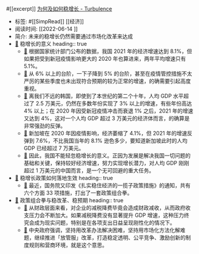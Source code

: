 #[[excerpt]] [为何及如何稳增长 - Turbulence](https://turbulence.nei.st/medium/caixin/economy/nphmnw68/)

- 标签: #[[SimpRead]] [[经济]]
- 阅读时间: [[2022-06-14  ]]
- 简介: 未来的稳增长仍然需要通过市场化改革来达成
- [📌](<http://localhost:7026/reading/159?title=为何及如何稳增长 - Turbulence#id=1655135915763>)  稳增长的意义
  heading:: true
	- [📌](<http://localhost:7026/reading/159?title=为何及如何稳增长 - Turbulence#id=1655135980506>)  根据国家统计部门公布的数据，我国 2021 年的经济增速达到 8.1%，但如果把受到新冠疫情影响更大的 2020 年也算进来，两年平均增速只有 5.1%。
	- [📌](<http://localhost:7026/reading/159?title=为何及如何稳增长 - Turbulence#id=1655135984697>)  从 6% 以上的台阶，一下子降到 5% 的台阶，甚至在疫情管控措施不太严厉的某些季度也未出现符合预期的较为正常的增速，的确需要引起高度重视。
	- [📌](<http://localhost:7026/reading/159?title=为何及如何稳增长 - Turbulence#id=1655136009853>)  离我们不远的韩国，即使到了本世纪的第二个十年，人均 GDP 水平超过了 2.5 万美元，仍然在多数年份实现了 3% 以上的增速，有些年份高达 4% 以上；在 2020 年因受新冠疫情冲击而衰退 1% 之后，2021 年的增速又达到 4%，这对一个人均 GDP 超过 3 万美元的经济体而言，的确算是非常强劲的反弹。
	- [📌](<http://localhost:7026/reading/159?title=为何及如何稳增长 - Turbulence#id=1655136026437>)  新加坡在 2020 年因疫情影响，经济萎缩了 4.1%，但 2021 年的增速反弹到 7.6%，不比我国当年的 8.1% 逊色多少，要知道新加坡此时的人均 GDP 已经超过 7 万美元。
	- [📌](<http://localhost:7026/reading/159?title=为何及如何稳增长 - Turbulence#id=1655136037540>)  因此，我国不能轻忽稳增长的意义。正因为发展是解决我国一切问题的基础和关键，保持较好经济增速，努力实现增长潜力，对人均 GDP 刚刚超过 1 万美元的中国而言，是一个无可回避的重大任务。
- [📌](<http://localhost:7026/reading/159?title=为何及如何稳增长 - Turbulence#id=1655135915768>)  稳增长政策如何落地生效
  heading:: true
	- [📌](<http://localhost:7026/reading/159?title=为何及如何稳增长 - Turbulence#id=1655136100150>)  最近，国务院又印发《扎实稳住经济的一揽子政策措施》的通知，共有六个方面 33 项措施，打出了一套政策组合拳。
- [📌](<http://localhost:7026/reading/159?title=为何及如何稳增长 - Turbulence#id=1655135915773>)  政策组合拳与稳改革、稳预期
  heading:: true
	- [📌](<http://localhost:7026/reading/159?title=为何及如何稳增长 - Turbulence#id=1655136201417>)  从财政层面来看，对企业的减税降费毕竟会造成财政减收，从而政府收支压力会不断加大。如果减税降费没有显著提升 GDP 增速，这种压力终究会成为现实问题，特别是在各项支出日益呈现刚性化的情况下。
	- [📌](<http://localhost:7026/reading/159?title=为何及如何稳增长 - Turbulence#id=1655136242642>)  中央政府强调，坚持用改革办法解决困难，坚持用市场化方法化解难题，继续推进「放管服」改革，打造稳定透明、公平竞争、激励创新的制度规则和营商环境，就是这个意思。